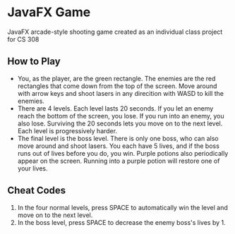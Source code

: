 # JavaFX Game

JavaFX arcade-style shooting game created as an individual class project for CS 308

## How to Play

- You, as the player, are the green rectangle. The enemies are the red rectangles that come down from
the top of the screen. Move around with arrow keys and shoot lasers in any direcition with WASD to kill
the enemies. 
- There are 4 levels. Each level lasts 20 seconds. If you let an enemy reach the bottom of the screen, 
you lose. If you run into an enemy, you also lose. Surviving the 20 seconds lets you move on to the next 
level. Each level is progressively harder.
- The final level is the boss level. There is only one boss, who can also move around and shoot lasers.
You each have 5 lives, and if the boss runs out of lives before you do, you win. Purple potions also
periodically appear on the screen. Running into a purple potion will restore one of your lives.

## Cheat Codes

1. In the four normal levels, press SPACE to automatically win the level and move on to the next level.
2. In the boss level, press SPACE to decrease the enemy boss's lives by 1.

